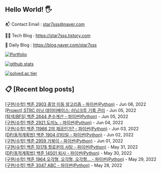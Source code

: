 ## Hello World! 🖐

📬 Contact Email : star7sss@naver.com

👨‍💻 Tech Blog : https://star7sss.tistory.com

🤪 Daily Blog : https://blog.naver.com/star7sss

[![Portfolio](https://img.shields.io/badge/Portfolio-%23000000.svg?style=for-the-badge&logo=firefox&logoColor=#FF7139)](https://fern-way-13f.notion.site/Jang-Thang-3b7b327981a2456c8ee5952eadb848b9)

[![github stats](https://github-readme-stats.vercel.app/api?username=jangThang&show_icons=true&hide_border=False)](https://star7sss.tistory.com)

[![solved.ac tier](http://mazassumnida.wtf/api/v2/generate_badge?boj=star7sss)](https://solved.ac/star7sss)

## 📋 [Recent blog posts]
[[구현/수학] 백준 2903 중앙 이동 알고리즘 - 파이썬(Python)](https://star7sss.tistory.com/384) - Jun 06, 2022<br>
[[Project] STRC 러닝 데이터베이스: 러닝크루 기록 관리](https://star7sss.tistory.com/594) - Jun 05, 2022<br>
[[탐색/BFS] 백준 2644 촌수계산 - 파이썬(Python)](https://star7sss.tistory.com/383) - Jun 05, 2022<br>
[[구현/수학] 백준 2921 도미노 - 파이썬(Python)](https://star7sss.tistory.com/382) - Jun 04, 2022<br>
[[구현/수학] 백준 11966 2의 제곱인가? - 파이썬(Python)](https://star7sss.tistory.com/381) - Jun 03, 2022<br>
[[DP/동적계획법] 백준 1904 01타일 - 파이썬(Python)](https://star7sss.tistory.com/380) - Jun 02, 2022<br>
[[구현/수학] 백준 2959 거북이 - 파이썬(Python)](https://star7sss.tistory.com/379) - Jun 01, 2022<br>
[[구현/수학] 백준 10178 할로윈의 사탕 - 파이썬(Python)](https://star7sss.tistory.com/378) - May 31, 2022<br>
[[DP/동적계획법] 백준 14501 퇴사 - 파이썬(Python)](https://star7sss.tistory.com/377) - May 30, 2022<br>
[[구현/수학] 백준 1964 오각형, 오각형, 오각형… - 파이썬(Python)](https://star7sss.tistory.com/376) - May 29, 2022<br>
[[구현/수학] 백준 3047 ABC - 파이썬(Python)](https://star7sss.tistory.com/375) - May 28, 2022<br>
